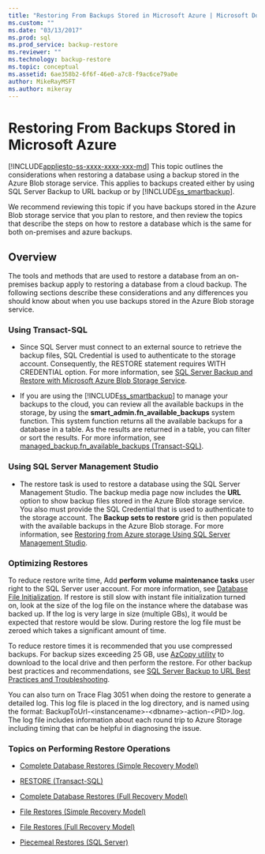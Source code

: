 ```yaml
---
title: "Restoring From Backups Stored in Microsoft Azure | Microsoft Docs"
ms.custom: ""
ms.date: "03/13/2017"
ms.prod: sql
ms.prod_service: backup-restore
ms.reviewer: ""
ms.technology: backup-restore
ms.topic: conceptual
ms.assetid: 6ae358b2-6f6f-46e0-a7c8-f9ac6ce79a0e
author: MikeRayMSFT
ms.author: mikeray
---
```

# Restoring From Backups Stored in Microsoft Azure
[!INCLUDE[appliesto-ss-xxxx-xxxx-xxx-md](../../includes/appliesto-ss-xxxx-xxxx-xxx-md.md)]
  This topic outlines the considerations when restoring a database using a backup stored in the Azure Blob storage service. This applies to backups created either by using SQL Server Backup to URL backup or by [!INCLUDE[ss_smartbackup](../../includes/ss-smartbackup-md.md)].  
  
 We recommend reviewing this topic if you have backups stored in the Azure Blob storage service that you plan to restore, and then review the topics that describe the steps on how to restore a database which is the same for both on-premises and azure backups.  
  
## Overview  
 The tools and methods that are used to restore a database from an on-premises backup apply to restoring a database from a cloud backup.  The following sections describe these considerations and any differences you should know about when you use backups stored in the Azure Blob storage service.  
  
### Using Transact-SQL  
  
-   Since SQL Server must connect to an external source to retrieve the backup files, SQL Credential is used to authenticate to the storage account. Consequently, the RESTORE statement requires WITH CREDENTIAL option. For more information, see [SQL Server Backup and Restore with Microsoft Azure Blob Storage Service](../../relational-databases/backup-restore/sql-server-backup-and-restore-with-microsoft-azure-blob-storage-service.md).  
  
-   If you are using the [!INCLUDE[ss_smartbackup](../../includes/ss-smartbackup-md.md)] to manage your backups to the cloud, you can review all the available backups in the storage, by using the **smart_admin.fn_available_backups** system function. This system function returns all the available backups for a database in a table. As the results are returned in a table, you can filter or sort the results. For more information, see [managed_backup.fn_available_backups &#40;Transact-SQL&#41;](../../relational-databases/system-functions/managed-backup-fn-available-backups-transact-sql.md).  
  
### Using SQL Server Management Studio  
  
-   The restore task is used to restore a database using the SQL Server Management Studio. The backup media page now includes the **URL** option to show backup files stored in the Azure Blob storage service. You also must provide the SQL Credential that is used to authenticate to the storage account. The **Backup sets to restore** grid is then populated with the available backups in the Azure Blob storage. For more information, see [Restoring from Azure storage Using SQL Server Management Studio](../../relational-databases/backup-restore/sql-server-backup-to-url.md#RestoreSSMS).  
  
### Optimizing Restores  
 To reduce restore write time, Add **perform volume maintenance tasks** user right to the SQL Server user account. For more information, see [Database File Initialization](https://go.microsoft.com/fwlink/?LinkId=271622). If restore is still slow with instant file initialization turned on, look at the size of the log file on the instance where the database was backed up. If the log is very large in size (multiple GBs), it would be expected that restore would be slow. During restore the log file must be zeroed which takes a significant amount of time.  
  
 To reduce restore times it is recommended that you use compressed backups.  For backup sizes exceeding 25 GB, use [AzCopy utility](https://blogs.msdn.com/b/windowsazurestorage/archive/2012/12/03/azcopy-uploading-downloading-files-for-windows-azure-blobs.aspx) to download to the local drive and then perform the restore. For other backup best practices and recommendations, see [SQL Server Backup to URL Best Practices and Troubleshooting](../../relational-databases/backup-restore/sql-server-backup-to-url-best-practices-and-troubleshooting.md).  
  
 You can also turn on Trace Flag 3051 when doing the restore to generate a detailed log. This log file is placed in the log directory, and is named using the format: BackupToUrl-\<instancename>-\<dbname>-action-\<PID>.log. The log file includes information about each round trip to Azure Storage including timing that can be helpful in diagnosing the issue.  
  
### Topics on Performing Restore Operations  
  
-   [Complete Database Restores &#40;Simple Recovery Model&#41;](../../relational-databases/backup-restore/complete-database-restores-simple-recovery-model.md)  
  
-   [RESTORE &#40;Transact-SQL&#41;](../../t-sql/statements/restore-statements-transact-sql.md)  
  
-   [Complete Database Restores &#40;Full Recovery Model&#41;](../../relational-databases/backup-restore/complete-database-restores-full-recovery-model.md)  
  
-   [File Restores &#40;Simple Recovery Model&#41;](../../relational-databases/backup-restore/file-restores-simple-recovery-model.md)  
  
-   [File Restores &#40;Full Recovery Model&#41;](../../relational-databases/backup-restore/file-restores-full-recovery-model.md)  
  
-   [Piecemeal Restores &#40;SQL Server&#41;](../../relational-databases/backup-restore/piecemeal-restores-sql-server.md)  
  
  
